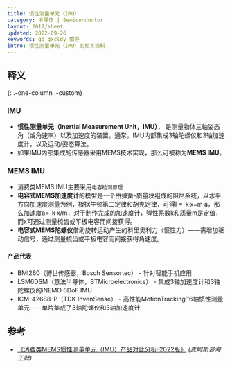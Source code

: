 ```yaml
---
title: 惯性测量单元（IMU）
category: 半导体 | Semiconductor
layout: 2017/sheet
updated: 2022-09-26
keywords: gd gxcldy 惯导
intro: 惯性测量单元（IMU）的相关资料
---
```



## 释义
{: .-one-column .-custom}

### IMU
- **惯性测量单元（Inertial Measurement Unit，IMU）**， 是测量物体三轴姿态角（或角速率）以及加速度的装置。通常，IMU内部集成3轴陀螺仪和3轴加速度计，以及运动/姿态算法。
- 如果IMU内部集成的传感器采用MEMS技术实现，那么可被称为**MEMS IMU**。

### MEMS IMU
- 消费类MEMS IMU主要采用`电容检测原理`
- **电容式MEMS加速度计**的模型是一个由弹簧-质量块组成的阻尼系统，以水平方向加速度测量为例，根据牛顿第二定律和胡克定律，可得F=-k·x=m·a，那么加速度a=-k·x/m，对于制作完成的加速度计，弹性系数k和质量m是定值，而x可通过测量梳齿或平板电容而间接获得。
- **电容式MEMS陀螺仪**借助旋转运动产生的科里奥利力（惯性力）——需增加驱动信号，通过测量梳齿或平板电容而间接获得角速度。

#### 产品代表
- BMI260（博世传感器，Bosch Sensortec） - 针对智能手机应用
- LSM6DSM（意法半导体，STMicroelectronics） - 集成3轴加速度计和3轴陀螺仪的iNEMO 6DoF IMU
- ICM-42688-P（TDK InvenSense） - 高性能MotionTracking™6轴惯性测量单元——单片集成了3轴陀螺仪和3轴加速度计

## 参考
* [《消费类MEMS惯性测量单元（IMU）产品对比分析-2022版》](https://mp.weixin.qq.com/s/0K3Qsmz_bgEa3hR-DUFOPw)  _(麦姆斯咨询王懿)_